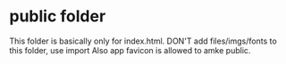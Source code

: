 # public folder

This folder is basically only for index.html. DON'T add files/imgs/fonts to this folder, use import
Also app favicon is allowed to amke public.
